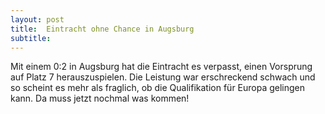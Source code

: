 ```yaml
---
layout: post
title:  Eintracht ohne Chance in Augsburg
subtitle:  
---
```


Mit einem 0:2 in Augsburg hat die Eintracht es verpasst, einen Vorsprung auf Platz 7 herauszuspielen. Die Leistung war erschreckend schwach und so scheint es mehr als fraglich, ob die Qualifikation für Europa gelingen kann. Da muss jetzt nochmal was kommen!


